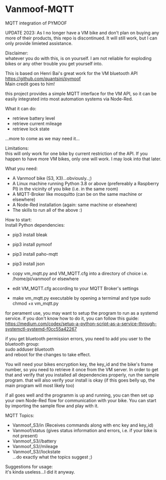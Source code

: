 # Vanmoof-MQTT
MQTT integration of PYMOOF

UPDATE 2023: As I no longer have a VM bike and don't plan on buying any more of their products, this repo is discontinued.
It will still work, but I can only provide limieted assistance.

Disclaimer:  
whatever you do with this, is on yourself. I am not reliable for exploding bikes or any other trouble you get yourself into.  

This is based on Henri Bai's great work for the VM bluetooth API  
https://github.com/quantsini/pymoof  
Main credit goes to him!

this project provides a simple MQTT interface for the VM API, so it can be easily integrated into most automation systems via Node-Red.  

What it can do:  
- retrieve battery level  
- retrieve current mileage  
- retrieve lock state  

...more to come as we may need it...  

Limitations:  
this will only work for one bike by current restriction of the API. If you happen to have more VM bikes, only one will work. I may look into that later. 

What you need:

- A Vanmoof bike (S3, X3)...obviously..;)
- A Linux machine running Python 3.8 or above (prefereably a Raspberry PI) in the vicinity of you bike (i.e. in the same room)  
- A MQTT-Broker like mosquitto (can be on the same machine or elsewhere)  
- A Node-Red installation (again: same machine or elsewhere)  
- The skills to run all of the above :)  

How to start:  
Install Python dependencies:  
- pip3 install bleak    
- pip3 install pymoof  
- pip3 install paho-mqtt  
- pip3 install json  

- copy vm_mqtt.py and VM_MQTT.cfg into a directory of choice i.e. /home/pi/vanmoof or elsewhere  
- edit VM_MQTT.cfg according to your MQTT Broker's settings  
- make vm_mqtt.py executable by opening a termimal and type sudo chmod +x vm_mqtt.py  

for perament use, you may want to setup the program to run as a systemd service.
if you don't know how to do it, you can follow this guide:
https://medium.com/codex/setup-a-python-script-as-a-service-through-systemctl-systemd-f0cc55a42267

if you get bluetooth permission errors, you need to add you user to the bluetooth group:  
sudo adduser <user> bluetooth  
and reboot for the changes to take effect.

You will need your bikes encryption key, the key_id and the bike's frame number, so you need to retrieve it once from the VM server. In order to get that and verify that you installed all dependencies properly, run the sample program. that will also verify your install is okay (if this goes belly up, the main program will most likely too)  

if all goes well and the programm is up and running, you can then set up your own Node-Red flow for communication with your bike.
You can start by importing the sample flow and play with it.

MQTT Topics:
- Vanmoof_S3/in (Receives commands along with enc key and key_id)
- Vanmoof/status (gives status information and errors, i.e. if your bike is not present)
- Vanmoof_S3/<framenumber>/battery
- Vanmoof_S3/<framenumber>/mileage
- Vanmoof_S3/<framenumber>/lockstate  
  ...do exactly what the topics suggest ;)  
  
 Suggestions for usage:  
it's kinda useless...I did it anyway.



